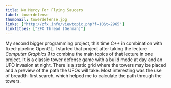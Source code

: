 ```yaml
---
title: No Mercy For Flying Saucers
label: towerdefense
thumbnail: towerdefense.jpg
links: ["http://zfx.info/viewtopic.php?f=10&t=2965"]
linktitles: ["ZFX Thread (German)"]
---
```

My second bigger programming project, this time C++ in combination with fixed-pipeline OpenGL. I started that project after taking the lecture *Computer Graphics 1* to combine the main topics of that lecture in one project. It is a classic tower defense game with a build mode at day and an UFO invasion at night. There is a static grid where the towers may be placed and a preview of the path the UFOs will take. Most interesting was the use of breadth-first search, which helped me to calculate the path through the towers.
